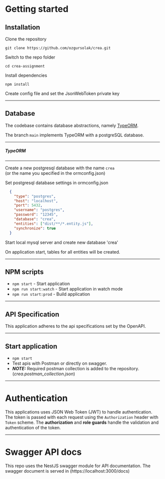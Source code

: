 # Getting started

## Installation

Clone the repository

    git clone https://github.com/ozgursolak/crea.git

Switch to the repo folder

    cd crea-assignment
    
Install dependencies
    
    npm install

Create config file and set the JsonWebToken private key

    
    
----------

## Database

The codebase contains database abstractions, namely [TypeORM](http://typeorm.io/). 
    
The branch `main` implements TypeORM with a postgreSQL database.

----------

##### TypeORM

----------

Create a new postgresql database with the name `crea`\
(or the name you specified in the ormconfig.json)
    
Set postgresql database settings in ormconfig.json
```json
  {
    "type": "postgres",
    "host": "localhost",
    "port": 5432,
    "username": "postgres",
    "password": "12345",
    "database": "crea",
    "entities": ["dist/**/*.entity.js"],
    "synchronize": true
  }
```
    
Start local mysql server and create new database 'crea'

On application start, tables for all entities will be created.

----------

## NPM scripts

- `npm start` - Start application
- `npm run start:watch` - Start application in watch mode
- `npm run start:prod` - Build application

----------

## API Specification

This application adheres to the api specifications set by the OpenAPI. 

----------

## Start application

- `npm start`
- Test apis with Postman  or directly on swagger.
- **_NOTE:_** Required postman collection is added to the repository. (<em>crea.postman_collection.json</em>)
 
----------

# Authentication
 
This applications uses JSON Web Token (JWT) to handle authentication. The token is passed with each request using the `Authorization` header with `Token` scheme. The <strong>authorization</strong> and <strong>role guards</strong> handle the validation and authentication of the token.

----------
 
# Swagger API docs

This repo uses the NestJS swagger module for API documentation. 
The swagger document is served in (https://localhost:3000/docs)
